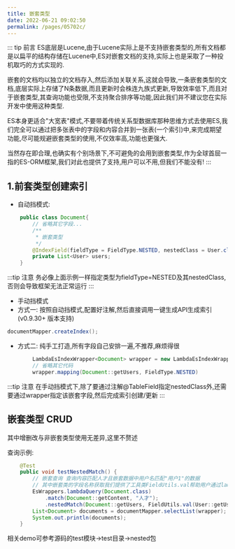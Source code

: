 ```yaml
---
title: 嵌套类型
date: 2022-06-21 09:02:50
permalink: /pages/05702c/
---
```


::: tip 前言
ES底层是Lucene,由于Lucene实际上是不支持嵌套类型的,所有文档都是以扁平的结构存储在Lucene中,ES对嵌套文档的支持,实际上也是采取了一种投机取巧的方式实现的.

嵌套的文档均以独立的文档存入,然后添加关联关系,这就会导致,一条嵌套类型的文档,底层实际上存储了N条数据,而且更新时会株连九族式更新,导致效率低下,而且对于嵌套类型,其查询功能也受限,不支持聚合排序等功能,因此我们并不建议您在实际开发中使用这种类型.

ES本身更适合"大宽表"模式,不要带着传统关系型数据库那种思维方式去使用ES,我们完全可以通过把多张表中的字段和内容合并到一张表(一个索引)中,来完成期望功能,尽可能规避嵌套类型的使用,不仅效率高,功能也更强大.

当然存在即合理,也确实有个别场景下,不可避免的会用到嵌套类型,作为全球首屈一指的ES-ORM框架,我们对此也提供了支持,用户可以不用,但我们不能没有!
:::

## 1.前套类型创建索引

- 自动挡模式:
```java
    public class Document{
        // 省略其它字段...
        /**
         * 嵌套类型 
         */
        @IndexField(fieldType = FieldType.NESTED, nestedClass = User.class)
        private List<User> users;
    }
```

:::tip 注意
务必像上面示例一样指定类型为fieldType=NESTED及其nestedClass,否则会导致框架无法正常运行
:::

- 手动挡模式
 - 方式一:
按照自动挡模式,配置好注解,然后直接调用一键生成API生成索引 (v0.9.30+ 版本支持)

```java
documentMapper.createIndex();
```
 - 方式二:
纯手工打造,所有字段自己安排一遍,不推荐,麻烦得很
```java
        LambdaEsIndexWrapper<Document> wrapper = new LambdaEsIndexWrapper<>();
        // 省略其它代码
        wrapper.mapping(Document::getUsers, FieldType.NESTED)
```
:::tip 注意
在手动挡模式下,除了要通过注解@TableField指定nestedClass外,还需要通过wrapper指定该嵌套字段,然后完成索引创建/更新
:::


## 嵌套类型 CRUD

其中增删改与非嵌套类型使用无差异,这里不赘述

查询示例:
```java
    @Test
    public void testNestedMatch() {
        // 嵌套查询 查询内容匹配人才且嵌套数据中用户名匹配"用户1"的数据
        // 其中嵌套类的字段名称获取我们提供了工具类FieldUtils.val帮助用户通过lambda函数式获取字段名称,当然如果不想用也可以直接传字符串
        EsWrappers.lambdaQuery(Document.class)
            .match(Document::getContent, "人才");
            .nestedMatch(Document::getUsers, FieldUtils.val(User::getUsername), "用户");
        List<Document> documents = documentMapper.selectList(wrapper);
        System.out.println(documents);
    }
```
相关demo可参考源码的test模块->test目录->nested包